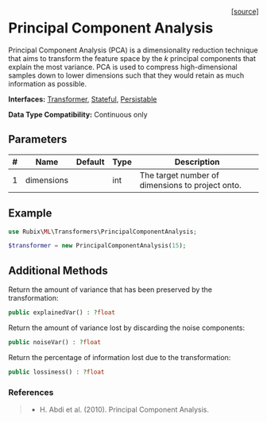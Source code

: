 <span style="float:right;"><a href="https://github.com/RubixML/ML/blob/master/src/Transformers/PrincipalComponentAnalysis.php">[source]</a></span>

# Principal Component Analysis
Principal Component Analysis (PCA) is a dimensionality reduction technique that aims to transform the feature space by the *k* principal components that explain the most variance. PCA is used to compress high-dimensional samples down to lower dimensions such that they would retain as much information as possible.

**Interfaces:** [Transformer](api.md#transformer), [Stateful](api.md#stateful), [Persistable](../persistable.md)

**Data Type Compatibility:** Continuous only

## Parameters
| # | Name | Default | Type | Description |
|---|---|---|---|---|
| 1 | dimensions | | int | The target number of dimensions to project onto. |

## Example
```php
use Rubix\ML\Transformers\PrincipalComponentAnalysis;

$transformer = new PrincipalComponentAnalysis(15);
```

## Additional Methods
Return the amount of variance that has been preserved by the transformation:
```php
public explainedVar() : ?float
```

Return the amount of variance lost by discarding the noise components:
```php
public noiseVar() : ?float
```

Return the percentage of information lost due to the transformation:
```php
public lossiness() : ?float
```

### References
>- H. Abdi et al. (2010). Principal Component Analysis.